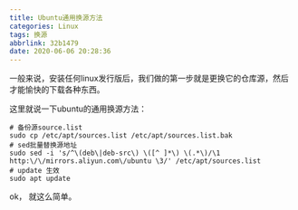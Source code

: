 ```yaml
---
title: Ubuntu通用换源方法
categories: Linux
tags: 换源
abbrlink: 32b1479
date: 2020-06-06 20:28:36
---
```


一般来说，安装任何linux发行版后，我们做的第一步就是更换它的仓库源，然后才能愉快的下载各种东西。

这里就说一下ubuntu的通用换源方法：

```shell
# 备份源source.list
sudo cp /etc/apt/sources.list /etc/apt/sources.list.bak
# sed批量替换源地址
sudo sed -i 's/^\(deb\|deb-src\) \([^ ]*\) \(.*\)/\1 http:\/\/mirrors.aliyun.com\/ubuntu \3/' /etc/apt/sources.list
# update 生效
sudo apt update
```

ok， 就这么简单。